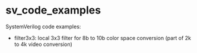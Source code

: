 # sv_code_examples
SystemVerilog code examples:
- filter3x3: local 3x3 filter for 8b to 10b color space conversion (part of 2k to 4k video conversion)

